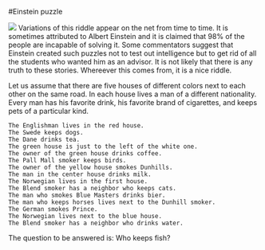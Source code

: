 #Einstein puzzle

<img src="http://4.bp.blogspot.com/-3Y2IJtW_GzA/VirFyMnrMyI/AAAAAAAAACs/HSvlYr4IlBE/s320/cien.jpg">
Variations of this riddle appear on the net from time to time. It is sometimes attributed to Albert Einstein and it is claimed that 98% of the people are incapable of solving it. Some commentators suggest that Einstein created such puzzles not to test out intelligence but to get rid of all the students who wanted him as an advisor. It is not likely that there is any truth to these stories. Whereever this comes from, it is a nice riddle.

Let us assume that there are five houses of different colors next to each other on the same road. In each house lives a man of a different nationality. Every man has his favorite drink, his favorite brand of cigarettes, and keeps pets of a particular kind.
```
The Englishman lives in the red house.
The Swede keeps dogs.
The Dane drinks tea.
The green house is just to the left of the white one.
The owner of the green house drinks coffee.
The Pall Mall smoker keeps birds.
The owner of the yellow house smokes Dunhills.
The man in the center house drinks milk.
The Norwegian lives in the first house.
The Blend smoker has a neighbor who keeps cats.
The man who smokes Blue Masters drinks bier.
The man who keeps horses lives next to the Dunhill smoker.
The German smokes Prince.
The Norwegian lives next to the blue house.
The Blend smoker has a neighbor who drinks water.
```
The question to be answered is: Who keeps fish?
